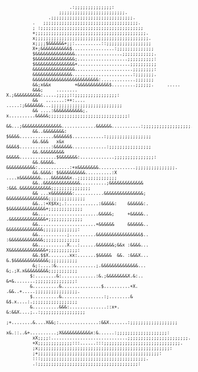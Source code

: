   
                            .:;;;;;;;;;;;;;;:                                                        
                        ;;;;;;;;;;;;;;;;;;;;;;;;;.                                                   
                    .;;;;;;;;;;;;;;;;;;;;;;;;;;;;;;;.                                                
              .   ;;;;;;;;;;;;;;;;;;;;;;;;;;;;;;;;;;;;.                                              
              ; :;;;;;;;;;;;;;;;;;;;;;;;;;;;;;;;;;;;;;;;                                             
              +;;;;;;;;;;;;;;;;;;;;;;;;;;;;;;;;;;;;;;;;;;.                                           
              x;;;;;;;;;;;;;;;;;;;;;;;;;;;;;;;;;;;;;;;;;;;.                                          
              x;;;;$&&&&&&+;;:..........::;;;;;;;;;;;;;;;;;                                          
              X+;&&&&&&&&&&&$................:;;;;;;;;;;;;;;                                         
              $&&&&&&&&&&&&&&&..................;;;;;;;;;;;;.                                        
              $&&&&&&&&&&&&&&&;...................;;;;;;;;;;:                                        
              $&&&&&&&&&&&&&&&+....................;;;;;;;;;;                                        
              &&&&&&&&&&&&&&&&......................;;;;;;;;:                                        
              &&&&&&&&&&&&&&&.......................:;;;;;;;.                                        
              &&&&&&&&&&&&&&&&&&&&&&&&&:.............;;;;;;;                                         
              &&;x&&x         +&&&&&&&&&&&&$.........;;;;;;.     .....                               
              &&&;     ........   X.;&&&&&&&&&&:.....;;;;;::;;;;;;;;;;;;;;;;:                        
              &&   .......:++:....  .....:;&&&&&&&...;;;;;;;;;;;;;;;;;;;;;;;;;;;                     
              && ....:&&&&&&&&&&&;. x..........&&&&&;;;;;;;;;;;;;;;;;;;;;;;;;;;;;;:                  
              &&...;&&&&&&&&&&&&&&&.............&&&&&&...........:;;;;;;;;;;;;;;;;;;.                
              &&..&&&&&&&&:    $&&&&.............&&&&&&$............:;;;;;;;;;;;;;;;;;               
              &&.&&&   x&x      &&&&$............:&&&&&&&.............:;;;;;;;;;;;;;;;;              
              &&.&&&&&&&&&     &&&&&..............$&&&&&&&:.............;;;;;;;;;;;;;;;:             
              &&.&&&&&. &&&&&&&&&&&:............:+x&&&&&&&&..............;;;;;;;;;;;;;;;.            
              &&.&&&&: $&&&&&&&&&&..........:X ....x&&&&&&&&....&&&&&&&x..;;;;;;;;;;;;;;;            
              &&..&&&&&&&&&&&&&&..........;&&&&&&&&&&&&& :&&&.&&&&&&&&&&&&;;;;;;;;;;;;;;;            
              && ...x&&&&&&&&:...........&&&&&&&&&&&&&&&;  &&&&&&&&&&&&&&&&;;;;;;;;;;;;;;            
              &&..:+X$Xx;.:............:&&&&&:    &&&&&&:.  $&&&&&&&&&&&&&&+;;;;;;;;;;;;;            
              &&.......................&&&&&;     +&&&&&..  .&&&&&&&&&&&&&&+;;;;;;;;;;;;;            
              &&......................+&&&&&&     &&&&&&..   &&&&&&&&&&&&&&;;;;;;;;;;;;;:            
              &&...........;..........&&&&&&&&&&&&&&&&&$..  :&&&&&&&&&&&&&;;;;;;;;;;;;;;             
              &&...........X...:......&&&&&&&;&&x :&&&&...  X&&&&&&&&&&&&&&+;;;;;;;;;;;:             
              &&.$$X........xx:.......$&&&&&  &&. :&&&X...  &.$&&&&&&&&&&&&&;;;;;;;;;;;              
              &;:....:&...............;.&&&&&&&&&&&&&&...  &;.;X.x&&&&&&&&&;;;;;;;;;;;               
             $:........&:.............:&.;&&&&&&&&X.&:..  &+&........;;;;;;;;;;;;;;;:                
             &..........&...............$..........+X.  .&&..+.....;;;;;;;;;;;;;;;;.                 
             $..........&................:;........&   &$.x....:.;;;;;;;;;;;;;;;;;                   
             &..........&&&:..............::x+.   &:&&X....;..:;;;;;;;;;;;;;;;;;                     
             ;+........&....X&&;:...............:&&X.......:;;;;;;;;;;;;;;;;;;                       
              x&.::..&+..........;X&&&&&&&&&&&x:&......:;;;;;;;;;;;;;;;;;;;:                         
              xX;;;;:.............................;;;;;;;;;;;;;;;;;;;;;;;.                           
              +X;;;;;;;;;;;;;:::......:::;;;;;;;;;;;;;;;;;;;;;;;;;;;;;.                              
              ;x;;;;;;;;;;;;;;;;;;;;;;;;;;;;;;;;;;;;;;;;;;;;;;;;;;:                                  
              ;+;;;;;;;;;;;;;;;;;;;;;;;;;;;;;;;;;;;;;;;;;;;;;;:                                      
              :::;;;;;;;;;;;;;;;;;;;;;;;;;;;;;;;;;;;;;;;;.                                           
              .:;;;;;;;;;;;;;;;;;;;;;;;;;;;;;;;;;;;;;;:                                              
              
   
